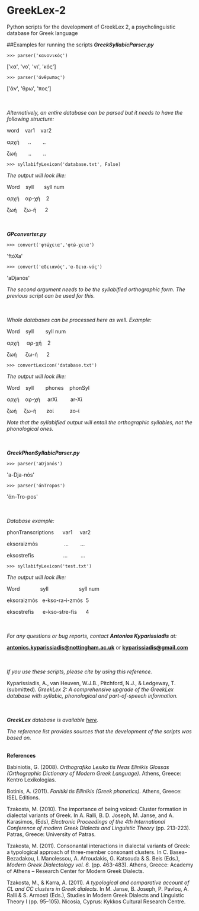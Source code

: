 # GreekLex-2
Python scripts for the development of GreekLex 2, a psycholinguistic database for Greek language

##Examples for running the scripts
***GreekSyllabicParser.py***


    >>> parser('κανονικός')

['κα', 'νο', 'νι', 'κός']

    >>> parser('άνθρωπος')

['άν', 'θρω', 'πος']

<br><br>
*Alternatively, an entire database can be parsed but it needs to have the following structure:*

word&nbsp;&nbsp;&nbsp;&nbsp;var1&nbsp;&nbsp;&nbsp;&nbsp;var2

αρχή&nbsp;&nbsp;&nbsp;&nbsp;&nbsp;&nbsp;..&nbsp;&nbsp;&nbsp;&nbsp;&nbsp;&nbsp;&nbsp;&nbsp;..

ζωή&nbsp;&nbsp;&nbsp;&nbsp;&nbsp;&nbsp;&nbsp;
..&nbsp;&nbsp;&nbsp;&nbsp;&nbsp;&nbsp;&nbsp;&nbsp;..



    >>> syllabifyLexicon('database.txt', False)


*The output will look like:*


Word&nbsp;&nbsp;&nbsp;&nbsp;syll&nbsp;&nbsp;&nbsp;&nbsp;&nbsp;&nbsp;&nbsp;syll num

αρχή&nbsp;&nbsp;&nbsp;&nbsp;αρ-χή&nbsp;&nbsp;&nbsp;&nbsp;2

ζωή&nbsp;&nbsp;&nbsp;&nbsp;&nbsp;ζω-ή&nbsp;&nbsp;&nbsp;&nbsp;&nbsp;&nbsp;2


<br><br>
***GPconverter.py***

    >>> convert('φτώχεια','φτώ-χεια')

'ftόXa'

    >>> convert('αδειανός','α-δεια-νός')

'aDjanόs'


*The second argument needs to be the syllabified orthographic form. The previous script can be used for this.*

<br><br>
*Whole databases can be processed here as well. Example:*


Word&nbsp;&nbsp;&nbsp;&nbsp;syll&nbsp;&nbsp;&nbsp;&nbsp;&nbsp;&nbsp;&nbsp;&nbsp;syll num

αρχή&nbsp;&nbsp;&nbsp;&nbsp;&nbsp;αρ-χή&nbsp;&nbsp;&nbsp;&nbsp;2

ζωή&nbsp;&nbsp;&nbsp;&nbsp;&nbsp;&nbsp;ζω-ή&nbsp;&nbsp;&nbsp;&nbsp;&nbsp;&nbsp;2


    >>> convertLexicon('database.txt')

*The output will look like:*

Word&nbsp;&nbsp;&nbsp;&nbsp;syll&nbsp;&nbsp;&nbsp;&nbsp;&nbsp;&nbsp;&nbsp;&nbsp;phones&nbsp;&nbsp;&nbsp;&nbsp;phonSyl

αρχή&nbsp;&nbsp;&nbsp;&nbsp;αρ-χή&nbsp;&nbsp;&nbsp;&nbsp;&nbsp;arXί&nbsp;&nbsp;&nbsp;&nbsp;&nbsp;&nbsp;&nbsp;&nbsp;&nbsp;ar-Xί	

ζωή&nbsp;&nbsp;&nbsp;&nbsp;&nbsp;ζω-ή&nbsp;&nbsp;&nbsp;&nbsp;&nbsp;&nbsp;&nbsp;zoί&nbsp;&nbsp;&nbsp;&nbsp;&nbsp;&nbsp;&nbsp;&nbsp;&nbsp;&nbsp;&nbsp;zo-ί	

*Note that the syllabified output will entail the orthographic syllables, not the phonological ones.*

<br><br>
***GreekPhonSyllabicParser.py***

    >>> parser('aDjanόs')

'a-Dja-nόs'

    >>> parser('άnTropos')

'άn-Tro-pos'


<br><br>
*Database example:*

phonTranscriptions&nbsp;&nbsp;&nbsp;&nbsp;&nbsp;&nbsp;var1&nbsp;&nbsp;&nbsp;&nbsp;&nbsp;var2

eksoraizmόs&nbsp;&nbsp;&nbsp;&nbsp;&nbsp;&nbsp;&nbsp;&nbsp;&nbsp;&nbsp;&nbsp;&nbsp;&nbsp;&nbsp;&nbsp;&nbsp;&nbsp;&nbsp;...&nbsp;&nbsp;&nbsp;&nbsp;&nbsp;&nbsp;&nbsp;&nbsp;...	

eksostrefίs&nbsp;&nbsp;&nbsp;&nbsp;&nbsp;&nbsp;&nbsp;&nbsp;&nbsp;&nbsp;&nbsp;&nbsp;&nbsp;&nbsp;&nbsp;&nbsp;&nbsp;&nbsp;&nbsp;&nbsp;...&nbsp;&nbsp;&nbsp;&nbsp;&nbsp;&nbsp;&nbsp;&nbsp;&nbsp;...


    >>> syllabifyLexicon('test.txt')

*The output will look like:*

Word&nbsp;&nbsp;&nbsp;&nbsp;&nbsp;&nbsp;&nbsp;&nbsp;&nbsp;&nbsp;&nbsp;&nbsp;&nbsp;&nbsp;syll&nbsp;&nbsp;&nbsp;&nbsp;&nbsp;&nbsp;&nbsp;&nbsp;&nbsp;&nbsp;&nbsp;&nbsp;&nbsp;&nbsp;&nbsp;&nbsp;&nbsp;&nbsp;&nbsp;&nbsp;&nbsp;syll num

eksoraizmόs&nbsp;&nbsp;&nbsp;e-kso-ra-i-zmόs&nbsp;&nbsp;5

eksostrefίs&nbsp;&nbsp;&nbsp;&nbsp;&nbsp;&nbsp;e-kso-stre-fίs&nbsp;&nbsp;&nbsp;&nbsp;&nbsp;&nbsp;4

<br><br>
*For any questions or bug reports, contact* ***Antonios Kyparissiadis*** *at:*

**antonios.kyparissiadis@nottingham.ac.uk** or **kyparissiadis@gmail.com**

<br><br>
*If you use these scripts, please cite by using this reference.*

Kyparissiadis, A., van Heuven, W.J.B., Pitchford, N.J., & Ledgeway, T. (submitted). *GreekLex 2: A comprehensive upgrade of the GreekLex database with syllabic, phonological and part-of-speech information.*

<br><br>
***GreekLex*** *database is available [here](http://www.psychology.nottingham.ac.uk/GreekLex/).*

*The reference list provides sources that the development of the scripts was based on.*
<br><br>

**References**

Babiniotis, G. (2008). *Orthografiko Lexiko tis Neas Elinikis Glossas (Orthographic Dictionary of Modern Greek Language)*. Athens, Greece: Kentro Lexikologias.

Botinis, A. (2011). *Fonitiki tis Ellinikis (Greek phonetics).* Athens, Greece: ISEL Editions.

Tzakosta,  M. (2010). The importance of being voiced: Cluster formation in dialectal variants of Greek. In A. Ralli, B. D. Joseph,  M. Janse, and A. Karasimos, (Eds), *Electronic Proceedings of the 4th International Conference of modern Greek Dialects and Linguistic Theory* (pp. 213-223). Patras, Greece: University of Patras.

Tzakosta, M. (2011). Consonantal interactions in dialectal variants of Greek: a typological approach of three-member consonant clusters. In C. Basea-Bezadakou, I. Manolessou, A. Afroudakis, G. Katsouda & S. Beis (Eds.), *Modern Greek Dialectology vol. 6.* (pp. 463-483). Athens, Greece: Academy of Athens – Research Center for Modern Greek Dialects. 

Tzakosta, M., & Karra, A. (2011). *A typological and comparative account of CL and CC clusters in Greek dialects.* In Μ. Janse, B. Joseph, P. Pavlou, A. Ralli & S. Armosti (Eds.), Studies in Modern Greek Dialects and Linguistic Theory I (pp. 95–105). Nicosia, Cyprus: Kykkos Cultural Research Centre.

